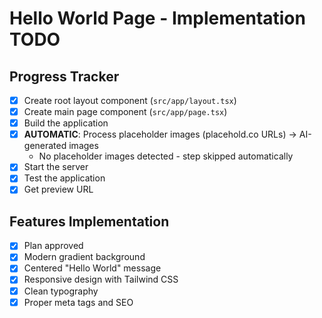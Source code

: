 # Hello World Page - Implementation TODO

## Progress Tracker

- [x] Create root layout component (`src/app/layout.tsx`)
- [x] Create main page component (`src/app/page.tsx`)
- [x] Build the application
- [x] **AUTOMATIC**: Process placeholder images (placehold.co URLs) → AI-generated images
  - No placeholder images detected - step skipped automatically
- [x] Start the server
- [x] Test the application
- [x] Get preview URL

## Features Implementation
- [x] Plan approved
- [x] Modern gradient background
- [x] Centered "Hello World" message
- [x] Responsive design with Tailwind CSS
- [x] Clean typography
- [x] Proper meta tags and SEO